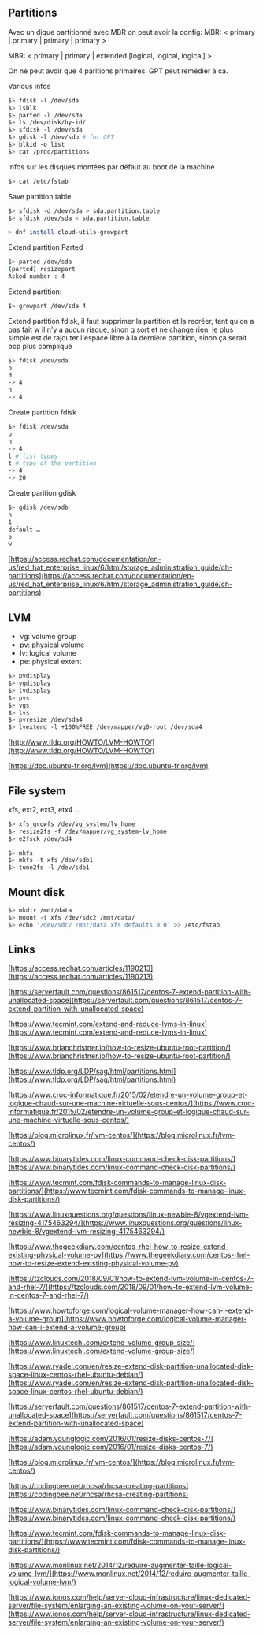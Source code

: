 ## Partitions

Avec un dique partitionné avec MBR on peut avoir la config:
MBR: < primary | primary | primary | primary >

MBR: < primary | primary | extended [logical, logical, logical] >

On ne peut avoir que 4 paritions primaires. GPT peut remédier à ca.

Various infos
``` bash
$> fdisk -l /dev/sda
$> lsblk
$> parted -l /dev/sda
$> ls /dev/disk/by-id/
$> sfdisk -l /dev/sda
$> gdisk -l /dev/sdb # for GPT
$> blkid -o list
$> cat /proc/partitions
```

Infos sur les disques montées par défaut au boot de la machine
``` bash
$> cat /etc/fstab
```

Save partition table
``` bash
$> sfdisk -d /dev/sda > sda.partition.table
$> sfdisk /dev/sda < sda.partition.table
```

``` bash
> dnf install cloud-utils-growpart
```

Extend partition Parted
``` bash
$> parted /dev/sda
(parted) resizepart
Asked number : 4
```

Extend partition:
``` bash
$> growpart /dev/sda 4
```

Extend partition fdisk, il faut supprimer la partition et la recréer, tant qu'on a pas fait w il n'y a aucun risque, sinon q sort et ne change rien, le plus simple est de rajouter l'espace libre à la dernière partition, sinon ça serait bcp plus compliqué
``` bash
$> fdisk /dev/sda
p
d
-> 4
n
-> 4
```

Create partition fdisk
``` bash
$> fdisk /dev/sda
p
n
-> 4
l # list types
t # type of the partition
-> 4
-> 20
```

Create parition gdisk
``` bash
$> gdisk /dev/sdb
n
1
default …
p
w
```

[https://access.redhat.com/documentation/en-us/red_hat_enterprise_linux/6/html/storage_administration_guide/ch-partitions](https://access.redhat.com/documentation/en-us/red_hat_enterprise_linux/6/html/storage_administration_guide/ch-partitions)

## LVM

- vg: volume group
- pv: physical volume
- lv: logical volume
- pe: physical extent

``` bash
$> pvdisplay
$> vgdisplay
$> lvdisplay
$> pvs
$> vgs
$> lvs
$> pvresize /dev/sda4
$> lvextend -l +100%FREE /dev/mapper/vg0-root /dev/sda4
```

[http://www.tldp.org/HOWTO/LVM-HOWTO/](http://www.tldp.org/HOWTO/LVM-HOWTO/)

[https://doc.ubuntu-fr.org/lvm](https://doc.ubuntu-fr.org/lvm)

## File system

xfs, ext2, ext3, etx4 ...

``` bash
$> xfs_growfs /dev/vg_system/lv_home
$> resize2fs -f /dev/mapper/vg_system-lv_home
$> e2fsck /dev/sd4
```

``` bash
$> mkfs
$> mkfs -t xfs /dev/sdb1
$> tune2fs -l /dev/sdb1
```

## Mount disk

``` bash
$> mkdir /mnt/data
$> mount -t xfs /dev/sdc2 /mnt/data/
$> echo '/dev/sdc2 /mnt/data xfs defaults 0 0' >> /etc/fstab
```

## Links

[https://access.redhat.com/articles/1190213](https://access.redhat.com/articles/1190213)

[https://serverfault.com/questions/861517/centos-7-extend-partition-with-unallocated-space](https://serverfault.com/questions/861517/centos-7-extend-partition-with-unallocated-space)

[https://www.tecmint.com/extend-and-reduce-lvms-in-linux](https://www.tecmint.com/extend-and-reduce-lvms-in-linux)

[https://www.brianchristner.io/how-to-resize-ubuntu-root-partition/](https://www.brianchristner.io/how-to-resize-ubuntu-root-partition/)

[https://www.tldp.org/LDP/sag/html/partitions.html](https://www.tldp.org/LDP/sag/html/partitions.html)

[https://www.croc-informatique.fr/2015/02/etendre-un-volume-group-et-logique-chaud-sur-une-machine-virtuelle-sous-centos/](https://www.croc-informatique.fr/2015/02/etendre-un-volume-group-et-logique-chaud-sur-une-machine-virtuelle-sous-centos/)

[https://blog.microlinux.fr/lvm-centos/](https://blog.microlinux.fr/lvm-centos/)

[https://www.binarytides.com/linux-command-check-disk-partitions/](https://www.binarytides.com/linux-command-check-disk-partitions/)

[https://www.tecmint.com/fdisk-commands-to-manage-linux-disk-partitions/](https://www.tecmint.com/fdisk-commands-to-manage-linux-disk-partitions/)

[https://www.linuxquestions.org/questions/linux-newbie-8/vgextend-lvm-resizing-4175463294/](https://www.linuxquestions.org/questions/linux-newbie-8/vgextend-lvm-resizing-4175463294/)

[https://www.thegeekdiary.com/centos-rhel-how-to-resize-extend-existing-physical-volume-pv](https://www.thegeekdiary.com/centos-rhel-how-to-resize-extend-existing-physical-volume-pv)

[https://tzclouds.com/2018/09/01/how-to-extend-lvm-volume-in-centos-7-and-rhel-7/](https://tzclouds.com/2018/09/01/how-to-extend-lvm-volume-in-centos-7-and-rhel-7/)

[https://www.howtoforge.com/logical-volume-manager-how-can-i-extend-a-volume-group](https://www.howtoforge.com/logical-volume-manager-how-can-i-extend-a-volume-group)

[https://www.linuxtechi.com/extend-volume-group-size/](https://www.linuxtechi.com/extend-volume-group-size/)

[https://www.ryadel.com/en/resize-extend-disk-partition-unallocated-disk-space-linux-centos-rhel-ubuntu-debian/](https://www.ryadel.com/en/resize-extend-disk-partition-unallocated-disk-space-linux-centos-rhel-ubuntu-debian/)

[https://serverfault.com/questions/861517/centos-7-extend-partition-with-unallocated-space](https://serverfault.com/questions/861517/centos-7-extend-partition-with-unallocated-space)

[https://adam.younglogic.com/2016/01/resize-disks-centos-7/](https://adam.younglogic.com/2016/01/resize-disks-centos-7/)

[https://blog.microlinux.fr/lvm-centos/](https://blog.microlinux.fr/lvm-centos/)

[https://codingbee.net/rhcsa/rhcsa-creating-partitions](https://codingbee.net/rhcsa/rhcsa-creating-partitions)

[https://www.binarytides.com/linux-command-check-disk-partitions/](https://www.binarytides.com/linux-command-check-disk-partitions/)

[https://www.tecmint.com/fdisk-commands-to-manage-linux-disk-partitions/](https://www.tecmint.com/fdisk-commands-to-manage-linux-disk-partitions/)

[https://www.monlinux.net/2014/12/reduire-augmenter-taille-logical-volume-lvm/](https://www.monlinux.net/2014/12/reduire-augmenter-taille-logical-volume-lvm/)

[https://www.ionos.com/help/server-cloud-infrastructure/linux-dedicated-server/file-system/enlarging-an-existing-volume-on-your-server/](https://www.ionos.com/help/server-cloud-infrastructure/linux-dedicated-server/file-system/enlarging-an-existing-volume-on-your-server/)
